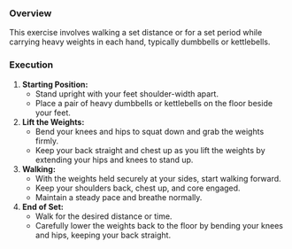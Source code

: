 ### Overview
This exercise involves walking a set distance or for a set period while carrying heavy weights in each hand, typically dumbbells or kettlebells.

### Execution
1. **Starting Position:**
   - Stand upright with your feet shoulder-width apart.
   - Place a pair of heavy dumbbells or kettlebells on the floor beside your feet.
2. **Lift the Weights:**
   - Bend your knees and hips to squat down and grab the weights firmly.
   - Keep your back straight and chest up as you lift the weights by extending your hips and knees to stand up.
3. **Walking:**
   - With the weights held securely at your sides, start walking forward.
   - Keep your shoulders back, chest up, and core engaged.
   - Maintain a steady pace and breathe normally.
4. **End of Set:**
   - Walk for the desired distance or time.
   - Carefully lower the weights back to the floor by bending your knees and hips, keeping your back straight.